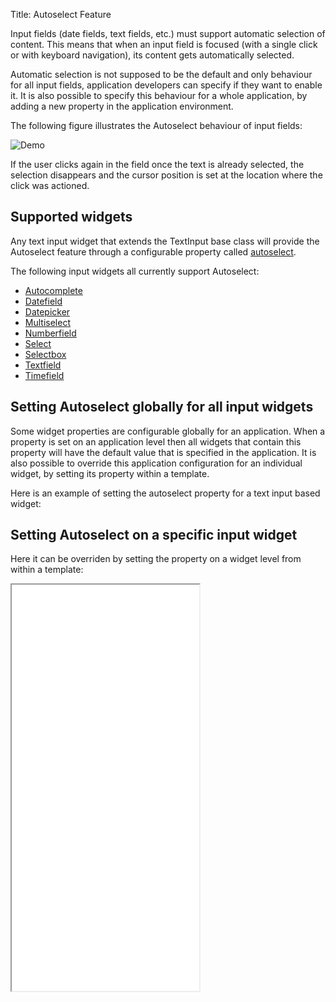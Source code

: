 Title: Autoselect Feature


Input fields (date fields, text fields, etc.) must support automatic selection of content.
This means that when an input field is focused (with a single click or with keyboard navigation), its content gets automatically selected.

Automatic selection is not supposed to be the default and only behaviour for all input fields, application developers can specify if they want to enable it.
It is also possible to specify this behaviour for a whole application, by adding a new property in the application environment.

The following figure illustrates the Autoselect behaviour of input fields:

![Demo](../images/err001v2i0.png)

If the user clicks again in the field once the text is already selected, the selection disappears and the cursor position is set at the location where the click was actioned.


## Supported widgets

Any text input widget that extends the TextInput base class will provide the Autoselect feature through a configurable property called [autoselect](http://ariatemplates.com/api/#aria.widgets.CfgBeans:TextInputCfg).

The following input widgets all currently support Autoselect:

- [Autocomplete](autocomplete)
- [Datefield](datefield)
- [Datepicker](datepicker)
- [Multiselect](multiselect)
- [Numberfield](numberfield)
- [Select](select)
- [Selectbox](selectbox)
- [Textfield](textfield)
- [Timefield](timefield)

## Setting Autoselect globally for all input widgets

Some widget properties are configurable globally for an application.
When a property is set on an application level then all widgets that contain this property will have the default value that is specified in the application.
It is also possible to override this application configuration for an individual widget, by setting its property within a template.

Here is an example of setting the autoselect property for a text input based widget:

<script src='%SNIPPETS_SERVER_URL%/snippets/github.com/ariatemplates/documentation-code/snippets/features/SomeClass.js?tag=widgetsettings&lang=js&outdent=true'></script>

## Setting Autoselect on a specific input widget

Here it can be overriden by setting the property on a widget level from within a template:

<script src='%SNIPPETS_SERVER_URL%/snippets/github.com/ariatemplates/documentation-code/snippets/features/autoselect/Snippet.tpl?tag=textfield&lang=at&outdent=true'></script>

<iframe class='samples' style="height:650px" src='%SNIPPETS_SERVER_URL%/samples/github.com/ariatemplates/documentation-code/samples/features/autoselect/' ></iframe>